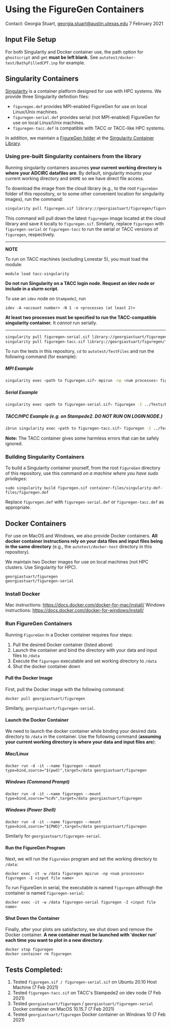 # Using the FigureGen Containers

Contact: Georgia Stuart, georgia.stuart@austin.utexas.edu
7 February 2021

## Input File Setup

For both Singularity and Docker container use, the path option for `ghostscript` and `gmt`
**must be left blank**. See `autotest/docker-test/BathyFilledCPT.inp` for example.

## Singularity Containers

[Singularity](https://sylabs.io/docs/) is a container platform designed for use with HPC systems.
We provide three Singularity definition files:
- `figuregen.def` provides MPI-enabled FigureGen for use on local Linux/Unix machines.
- `figuregen-serial.def` provides serial (not MPI-enabled) FigureGen for use on local Linux/Unix machines.
- `figuregen-tacc.def` is compatible with TACC or TACC-like HPC systems.

In addition, we maintain a [FigureGen folder](https://cloud.sylabs.io/library/_collection/602041171e573cd09be5c019) at the [Singularity Container Library](https://cloud.sylabs.io/library).

### Using pre-built Singularity containers from the library

Running singularity containers assumes **your current working directory is where your ADCIRC datafiles are**.
By default, singularity mounts your current working directory and `$HOME` so we have direct file access.

To download the image from the cloud library (e.g., to the root `FigureGen` folder of this repository, or to some other
convenient location for singularity images), run the command:

```bash
singularity pull figuregen.sif library://georgiastuart/figuregen/figuregen
```

This command will pull down the latest `figuregen` image located at the cloud library and save it locally
to `figuregen.sif`. Similarly, replace `figuregen` with `figuregen-serial` or `figuregen-tacc` to run the
serial or TACC versions of `figuregen`, respectively.

-------------------------
**NOTE**

To run on TACC machines (excluding Lonestar 5), you must load the module:

```
module load tacc-singularity
```
**Do not run Singularity on a TACC login node.
Request an idev node or include in a slurm script**.

To use an `idev` node on `Stampede2`, run

```
idev -A <account number> -N 1 -n <processes (at least 2)>
```

**At least two processes must be specified to run the TACC-compatible singularity container.** It *cannot*
run serially.

------------------------

```bash
singularity pull figuregen-serial.sif library://georgiastuart/figuregen/figuregen-serial
singularity pull figuregen-tacc.sif library://georgiastuart/figuregen/figuregen-tacc
```

To run the tests in this repository, `cd` to `autotest/TestFiles` and run the following
command (for example):

##### MPI Example
```bash
singularity exec <path to figuregen.sif> mpirun -np <num processes> figuregen -I ../Tests/BathyFilledCPT.inp
```

##### Serial Example

```bash
singularity exec <path to figuregen-serial.sif> figuregen -I ../Tests/BathyFilledCPT.inp
```

##### TACC/HPC Example (e.g. on Stampede2. DO NOT RUN ON LOGIN NODE.)

```bash
ibrun singularity exec <path to figuregen-tacc.sif> figuregen -I ../Tests/BathyFilledCPT.inp
```

**Note:** The TACC container gives some harmless errors that can be safely ignored.

### Building Singularity Containers

To build a Singularity container yourself, from the root `FigureGen` directory of this repository,
use this command *on a machine where you have sudo privileges*:

```
sudo singularity build figuregen.sif container-files/singularity-def-files/figuregen.def
```

Replace `figuregen.def` with `figuregen-serial.def` or `figuregen-tacc.def` as appropriate.

## Docker Containers

For use on MacOS and Windows, we also provide Docker containers. **All docker container instructions
rely on your data files and input files being in the same directory** (e.g., the `autotest/docker-test` directory in this
repository).

We maintain two Docker images for use on local machines (not HPC clusters. Use Singularity for HPC).

```
georgiastuart/figuregen
georgiastuart/figuregen-serial
```

### Install Docker

Mac instructions: https://docs.docker.com/docker-for-mac/install/
Windows instructions: https://docs.docker.com/docker-for-windows/install/

### Run FigureGen Containers

Running `FigureGen` in a Docker container requires four steps:
1. Pull the desired Docker container (listed above)
1. Launch the container and bind the directory with your data and input files to `/data`
2. Execute the `figuregen` executable and set working directory to `/data`
4. Shut the docker container down

#### Pull the Docker Image

First, pull the Docker image with the following command:

```
docker pull georgiastuart/figuregen
```

Similarly, `georgiastuart/figuregen-serial`.

#### Launch the Docker Container

We need to launch the docker container while binding your desired data directory to `/data`
in the container. Use the following command (**assuming your current working directory is
where your data and input files are**):

##### Mac/Linux

```
docker run -d -it --name figuregen --mount type=bind,source="$(pwd)",target=/data georgiastuart/figuregen
```

##### Windows (Command Prompt)

```
docker run -d -it --name figuregen --mount type=bind,source="%cd%",target=/data georgiastuart/figuregen
```

##### Windows (Power Shell)

```
docker run -d -it --name figuregen --mount type=bind,source="${PWD}",target=/data georgiastuart/figuregen
```

Similarly for `georgiastuart/figuregen-serial`.

#### Run the FigureGen Program

Next, we will run the `FigureGen` program and set the working directory to `/data`:

```
docker exec -it -w /data figuregen mpirun -np <num processes> figuregen -I <input file name>
```
To run FigureGen in serial, the executable is named `figuregen` although the container is named `figuregen-serial`:
```
docker exec -it -w /data figuregen-serial figuregen -I <input file name>
```

#### Shut Down the Container

Finally, after your plots are satisfactory, we shut down and remove the Docker container. **A new container must
be launched with 'docker run' each time you want to plot in a new directory**.

```
docker stop figuregen
docker container rm figuregen
```

## Tests Completed:

1. Tested `figuregen.sif / figuregen-serial.sif` on Ubuntu 20.10 Host Machine (7 Feb 2021)
2. Tested `figuregen-tacc.sif` on TACC's Stampede2 on idev node (7 Feb 2021)
3. Tested `georgiastuart/figuregen` / `georgiastuart/figuregen-serial` Docker container on MacOS 10.15.7 (7 Feb 2021)
4. Tested `georgiastuart/figuregen` Docker container on Windows 10 (7 Feb 2021)
